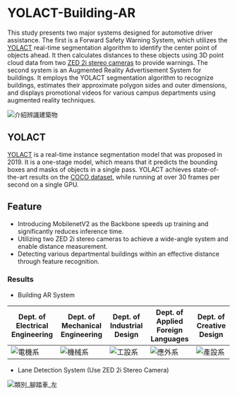 # YOLACT-Building-AR
This study presents two major systems designed for automotive driver assistance. The first is a Forward Safety Warning System, which utilizes the [YOLACT](https://github.com/dbolya/yolact) real-time segmentation algorithm to identify the center point of objects ahead. It then calculates distances to these objects using 3D point cloud data from two [ZED 2i stereo cameras](https://www.stereolabs.com/zed-2i/) to provide warnings. The second system is an Augmented Reality Advertisement System for buildings. It employs the YOLACT segmentation algorithm to recognize buildings, estimates their approximate polygon sides and outer dimensions, and displays promotional videos for various campus departments using augmented reality techniques.

![介紹辨識建築物](https://github.com/KennyChen880127/YOLACT-Building-AR/assets/99500847/62714fc9-9365-4bab-83b7-b4c0db3e2973)

## YOLACT
[YOLACT](https://github.com/dbolya/yolact) is a real-time instance segmentation model that was proposed in 2019. It is a one-stage model, which means that it predicts the bounding boxes and masks of objects in a single pass. YOLACT achieves state-of-the-art results on the [COCO dataset](https://cocodataset.org/#home), while running at over 30 frames per second on a single GPU.

## Feature
* Introducing MobilenetV2 as the Backbone speeds up training and significantly reduces inference time.
* Utilizing two ZED 2i stereo cameras to achieve a wide-angle system and enable distance measurement.
* Detecting various departmental buildings within an effective distance through feature recognition.
  
### Results
* Building AR System

| Dept. of Electrical Engineering | Dept. of Mechanical Engineering | Dept. of Industrial Design | Dept. of Applied Foreign Languages | Dept. of Creative Design |
| ------------- | ------------- | ------------- | ------------- | ------------- |
| ![電機系](https://github.com/KennyChen880127/YOLACT-Building-AR/assets/99500847/92ea3b31-f933-4402-b175-60ddbde38c69) | ![機械系](https://github.com/KennyChen880127/YOLACT-Building-AR/assets/99500847/123d0137-d303-4712-ac30-0d1876b864d1) | ![工設系](https://github.com/KennyChen880127/YOLACT-Building-AR/assets/99500847/242e4cf9-ddc0-46af-b7a2-4f64815f558e) | ![應外系](https://github.com/KennyChen880127/YOLACT-Building-AR/assets/99500847/ba452533-e75f-4909-b11f-cfbf21554811) | ![產設系](https://github.com/KennyChen880127/YOLACT-Building-AR/assets/99500847/906a742d-ed37-488d-bf06-d8e0ce2d7020) | 

* Lane Detection System (Use ZED 2i Stereo Camera)


![類別_腳踏車_左](https://github.com/KennyChen880127/YOLACT-Building-AR/assets/99500847/d792e0a2-0959-4fcd-b7b0-464404b84e1d)
